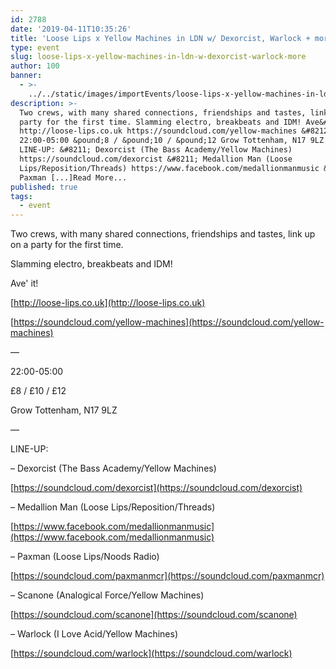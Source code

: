 ```yaml
---
id: 2788
date: '2019-04-11T10:35:26'
title: 'Loose Lips x Yellow Machines in LDN w/ Dexorcist, Warlock + more - Loose Lips'
type: event
slug: loose-lips-x-yellow-machines-in-ldn-w-dexorcist-warlock-more
author: 100
banner:
  - >-
    ../../static/images/importEvents/loose-lips-x-yellow-machines-in-ldn-w-dexorcist-warlock-more/image2788.jpeg
description: >-
  Two crews, with many shared connections, friendships and tastes, link up on a
  party for the first time. Slamming electro, breakbeats and IDM! Ave&#39; it!
  http://loose-lips.co.uk https://soundcloud.com/yellow-machines &#8212;
  22:00-05:00 &pound;8 / &pound;10 / &pound;12 Grow Tottenham, N17 9LZ &#8212;
  LINE-UP: &#8211; Dexorcist (The Bass Academy/Yellow Machines)
  https://soundcloud.com/dexorcist &#8211; Medallion Man (Loose
  Lips/Reposition/Threads) https://www.facebook.com/medallionmanmusic &#8211;
  Paxman [...]Read More...
published: true
tags:
  - event
---
```

Two crews, with many shared connections, friendships and tastes, link up on a party for the first time.

  

Slamming electro, breakbeats and IDM!

  

Ave' it!

  

[http://loose-lips.co.uk](http://loose-lips.co.uk)

[https://soundcloud.com/yellow-machines](https://soundcloud.com/yellow-machines)

  

—

  

22:00-05:00

£8 / £10 / £12

Grow Tottenham, N17 9LZ

  

—

  

LINE-UP:

  

– Dexorcist (The Bass Academy/Yellow Machines)

[https://soundcloud.com/dexorcist](https://soundcloud.com/dexorcist)

  

– Medallion Man (Loose Lips/Reposition/Threads)

[https://www.facebook.com/medallionmanmusic](https://www.facebook.com/medallionmanmusic)

  

– Paxman (Loose Lips/Noods Radio)

[https://soundcloud.com/paxmanmcr](https://soundcloud.com/paxmanmcr)

  

– Scanone (Analogical Force/Yellow Machines)

[https://soundcloud.com/scanone](https://soundcloud.com/scanone)

  

– Warlock (I Love Acid/Yellow Machines)

[https://soundcloud.com/warlock](https://soundcloud.com/warlock)